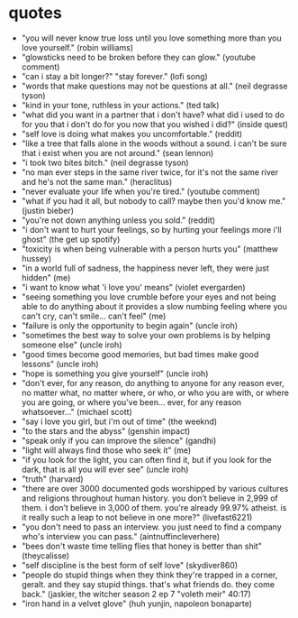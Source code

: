 # quotes

- "you will never know true loss until you love something more than you love yourself." (robin williams)
- "glowsticks need to be broken before they can glow." (youtube comment)
- "can i stay a bit longer?" "stay forever." (lofi song)
- "words that make questions may not be questions at all." (neil degrasse tyson)
- "kind in your tone, ruthless in your actions." (ted talk)
- "what did you want in a partner that i don't have? what did i used to do for you that i don't do for you now that you wished i did?" (inside quest)
- "self love is doing what makes you uncomfortable." (reddit)
- "like a tree that falls alone in the woods without a sound. i can't be sure that i exist when you are not around." (sean lennon)
- "i took two bites bitch." (neil degrasse tyson)
- "no man ever steps in the same river twice, for it's not the same river and he's not the same man." (heraclitus)
- "never evaluate your life when you're tired." (youtube comment)
- "what if you had it all, but nobody to call? maybe then you'd know me." (justin bieber)
- "you're not down anything unless you sold." (reddit)
- "i don't want to hurt your feelings, so by hurting your feelings more i'll ghost" (the get up spotify)
- "toxicity is when being vulnerable with a person hurts you" (matthew hussey)
- "in a world full of sadness, the happiness never left, they were just hidden" (me)
- "i want to know what 'i love you' means" (violet evergarden)
- "seeing something you love crumble before your eyes and not being able to do anything about it provides a slow numbing feeling where you can't cry, can't smile... can't feel" (me)
- "failure is only the opportunity to begin again" (uncle iroh)
- "sometimes the best way to solve your own problems is by helping someone else" (uncle iroh)
- "good times become good memories, but bad times make good lessons" (uncle iroh)
- "hope is something you give yourself" (uncle iroh)
- "don't ever, for any reason, do anything to anyone for any reason ever, no matter what, no matter where, or who, or who you are with, or where you are going, or where you've been... ever, for any reason whatsoever..." (michael scott)
- "say i love you girl, but i'm out of time" (the weeknd)
- "to the stars and the abyss" (genshin impact)
- "speak only if you can improve the silence" (gandhi)
- "light will always find those who seek it" (me)
- "if you look for the light, you can often find it, but if you look for the dark, that is all you will ever see" (uncle iroh)
- "truth" (harvard)
- "there are over 3000 documented gods worshipped by various cultures and religions throughout human history. you don’t believe in 2,999 of them. i don’t believe in 3,000 of them. you're already 99.97% atheist. is it really such a leap to not believe in one more?" (livefast6221)
- "you don't need to pass an interview. you just need to find a company who's interview you can pass." (aintnuffincleverhere)
- "bees don't waste time telling flies that honey is better than shit" (theycalisse)
- "self discipline is the best form of self love" (skydiver860)
- "people do stupid things when they think they're trapped in a corner, geralt. and they say stupid things. that's what friends do. they come back." (jaskier, the witcher season 2 ep 7 "voleth meir" 40:17)
- "iron hand in a velvet glove" (huh yunjin, napoleon bonaparte)
